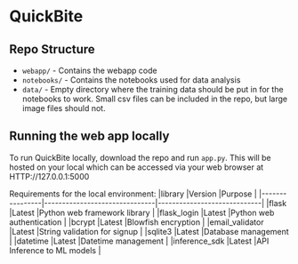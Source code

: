 # QuickBite

## Repo Structure

* `webapp/` - Contains the webapp code
* `notebooks/` - Contains the notebooks used for data analysis
* `data/` - Empty directory where the training data should be put in for the notebooks to work. Small csv files can be included in the repo, but large image files should not.


## Running the web app locally

To run QuickBite locally, download the repo and run `app.py`.
This will be hosted on your local which can be accessed via your web browser at HTTP://127.0.0.1:5000 

Requirements for the local environment:
|library         |Version                        |Purpose                      |
|----------------|-------------------------------|-----------------------------|
|flask           |Latest                         |Python web framework library |
|flask_login     |Latest                         |Python web authentication    |
|bcrypt          |Latest                         |Blowfish encryption          |
|email_validator |Latest                         |String validation for signup |
|sqlite3         |Latest                         |Database management          |
|datetime        |Latest                         |Datetime management          |
|inference_sdk   |Latest                         |API Inference to ML models   |
